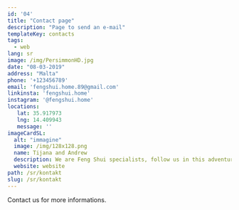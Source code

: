 ```yaml
---
id: '04'
title: "Contact page"
description: "Page to send an e-mail"
templateKey: contacts
tags:
  - web
lang: sr
image: /img/PersimmonHD.jpg
date: "08-03-2019"
address: "Malta"
phone: '+123456789'
email: 'fengshui.home.89@gmail.com'
linkinsta: 'fengshui.home'
instagram: '@fengshui.home'
locations:
   lat: 35.917973
   lng: 14.409943
   message: ''
imageCardSL:
  alt: "immagine"
  image: /img/128x128.png
  name: Tijana and Andrew
  description: We are Feng Shui specialists, follow us in this adventure!
  website: website
path: /sr/kontakt
slug: /sr/kontakt
---
```


Contact us for more informations.

